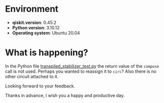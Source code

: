 # Environment

- **qiskit.__version__**: 0.45.2
- **Python version**: 3.10.12
- **Operating system**: Ubuntu 20.04

# What is happening?
In the Python file [transpiled_stabilizer_test.py](https://github.com/Serock3/Master_thesis_QEC_simulation/blob/bfc808d5e73b7e0bc77f7a36bdc373f7d27a4c8f/trash/transpiled_stabilizer_test.py#L412) the return value of the `compose` call is not used. Perhaps you wanted to reassign it to `circ`? Also there is no other circuit attached to it.

Looking forward to your feedback.

Thanks in advance, I wish you a happy and productive day.

